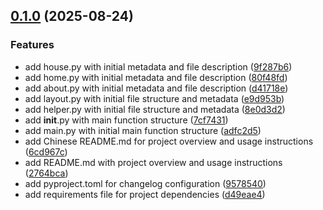 <!-- insertion marker -->
<a name="0.1.0"></a>

## [0.1.0](https://github.com///compare/f0cd8c66f72d618e49fbce6902965f000a44af38...0.1.0) (2025-08-24)

### Features

- add house.py with initial metadata and file description ([9f287b6](https://github.com///commit/9f287b661912d6e12c2db379f14161a44e71581d))
- add home.py with initial metadata and file description ([80f48fd](https://github.com///commit/80f48fd63d12193d2c5ff56ab7bbae487ee4d3ec))
- add about.py with initial metadata and file description ([d41718e](https://github.com///commit/d41718e6963224966670703717b43c02b3fe5849))
- add layout.py with initial file structure and metadata ([e9d953b](https://github.com///commit/e9d953b6933a44196adaee5860eb725bb8496cac))
- add helper.py with initial file structure and metadata ([8e0d3d2](https://github.com///commit/8e0d3d2fba78a8bc5affe99ea1d1296d519f3611))
- add __init__.py with main function structure ([7cf7431](https://github.com///commit/7cf74317172021ff8c5561842004f92a6b620687))
- add main.py with initial main function structure ([adfc2d5](https://github.com///commit/adfc2d5660b5964913a07322b633de33a10cf6b5))
- add Chinese README.md for project overview and usage instructions ([6cd967c](https://github.com///commit/6cd967c7f00e562f6edaae00f0226f2d259418cf))
- add README.md with project overview and usage instructions ([2764bca](https://github.com///commit/2764bca85a3c26fa28f08943d584d46e9add5e31))
- add pyproject.toml for changelog configuration ([9578540](https://github.com///commit/9578540fa07be669c9453ef6fab222cd99dd6903))
- add requirements file for project dependencies ([d49eae4](https://github.com///commit/d49eae40b7b0feb7197bb04ea3cd322ce5d0b427))

